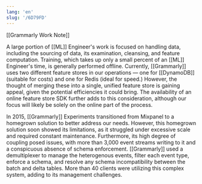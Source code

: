 ```yaml
---
lang: 'en'
slug: '/6D79FD'
---
```


[[Grammarly Work Note]]

A large portion of [[ML]] Engineer's work is focused on handling data, including the sourcing of data, its examination, cleansing, and feature computation. Training, which takes up only a small percent of an [[ML]] Engineer's time, is generally performed offline. Currently, [[Grammarly]] uses two different feature stores in our operations — one for [[DynamoDB]] (suitable for costs) and one for Redis (ideal for speed.) However, the thought of merging these into a single, unified feature store is gaining appeal, given the potential efficiencies it could bring. The availability of an online feature store SDK further adds to this consideration, although our focus will likely be solely on the online part of the process.

In 2015, [[Grammarly]] Experiments transitioned from Mixpanel to a homegrown solution to better address our needs. However, this homegrown solution soon showed its limitations, as it struggled under excessive scale and required constant maintenance. Furthermore, its high degree of coupling posed issues, with more than 3,000 event streams writing to it and a conspicuous absence of schema enforcement. [[Grammarly]] used a demultiplexer to manage the heterogenous events, filter each event type, enforce a schema, and resolve any schema incompatibility between the batch and delta tables. More than 40 clients were utilizing this complex system, adding to its management challenges.
